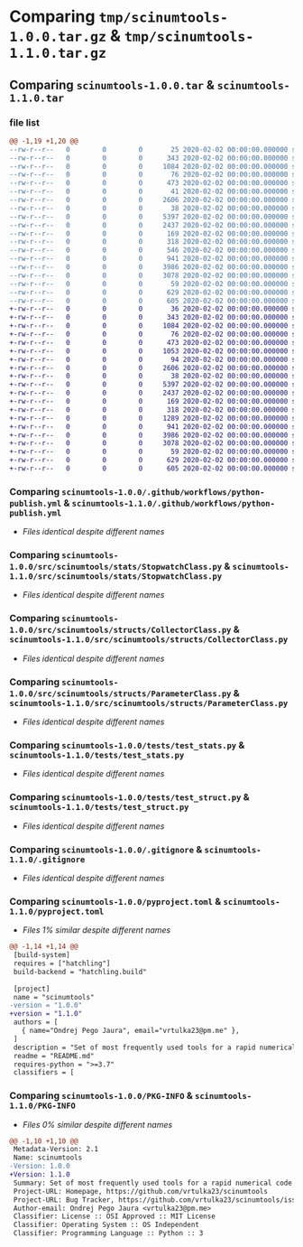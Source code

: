 # Comparing `tmp/scinumtools-1.0.0.tar.gz` & `tmp/scinumtools-1.1.0.tar.gz`

## Comparing `scinumtools-1.0.0.tar` & `scinumtools-1.1.0.tar`

### file list

```diff
@@ -1,19 +1,20 @@
--rw-r--r--   0        0        0       25 2020-02-02 00:00:00.000000 scinumtools-1.0.0/requirements.txt
--rw-r--r--   0        0        0      343 2020-02-02 00:00:00.000000 scinumtools-1.0.0/.github/workflows/pytest.yml
--rw-r--r--   0        0        0     1084 2020-02-02 00:00:00.000000 scinumtools-1.0.0/.github/workflows/python-publish.yml
--rw-r--r--   0        0        0       76 2020-02-02 00:00:00.000000 scinumtools-1.0.0/src/scinumtools/__init__.py
--rw-r--r--   0        0        0      473 2020-02-02 00:00:00.000000 scinumtools-1.0.0/src/scinumtools/data/CachingClass.py
--rw-r--r--   0        0        0       41 2020-02-02 00:00:00.000000 scinumtools-1.0.0/src/scinumtools/data/__init__.py
--rw-r--r--   0        0        0     2606 2020-02-02 00:00:00.000000 scinumtools-1.0.0/src/scinumtools/stats/StopwatchClass.py
--rw-r--r--   0        0        0       38 2020-02-02 00:00:00.000000 scinumtools-1.0.0/src/scinumtools/stats/__init__.py
--rw-r--r--   0        0        0     5397 2020-02-02 00:00:00.000000 scinumtools-1.0.0/src/scinumtools/structs/CollectorClass.py
--rw-r--r--   0        0        0     2437 2020-02-02 00:00:00.000000 scinumtools-1.0.0/src/scinumtools/structs/ParameterClass.py
--rw-r--r--   0        0        0      169 2020-02-02 00:00:00.000000 scinumtools-1.0.0/src/scinumtools/structs/__init__.py
--rw-r--r--   0        0        0      318 2020-02-02 00:00:00.000000 scinumtools-1.0.0/tests/cached_data.npy
--rw-r--r--   0        0        0      546 2020-02-02 00:00:00.000000 scinumtools-1.0.0/tests/test_data.py
--rw-r--r--   0        0        0      941 2020-02-02 00:00:00.000000 scinumtools-1.0.0/tests/test_stats.py
--rw-r--r--   0        0        0     3986 2020-02-02 00:00:00.000000 scinumtools-1.0.0/tests/test_struct.py
--rw-r--r--   0        0        0     3078 2020-02-02 00:00:00.000000 scinumtools-1.0.0/.gitignore
--rw-r--r--   0        0        0       59 2020-02-02 00:00:00.000000 scinumtools-1.0.0/README.md
--rw-r--r--   0        0        0      629 2020-02-02 00:00:00.000000 scinumtools-1.0.0/pyproject.toml
--rw-r--r--   0        0        0      605 2020-02-02 00:00:00.000000 scinumtools-1.0.0/PKG-INFO
+-rw-r--r--   0        0        0       36 2020-02-02 00:00:00.000000 scinumtools-1.1.0/requirements.txt
+-rw-r--r--   0        0        0      343 2020-02-02 00:00:00.000000 scinumtools-1.1.0/.github/workflows/pytest.yml
+-rw-r--r--   0        0        0     1084 2020-02-02 00:00:00.000000 scinumtools-1.1.0/.github/workflows/python-publish.yml
+-rw-r--r--   0        0        0       76 2020-02-02 00:00:00.000000 scinumtools-1.1.0/src/scinumtools/__init__.py
+-rw-r--r--   0        0        0      473 2020-02-02 00:00:00.000000 scinumtools-1.1.0/src/scinumtools/data/CachingClass.py
+-rw-r--r--   0        0        0     1053 2020-02-02 00:00:00.000000 scinumtools-1.1.0/src/scinumtools/data/PlottingClass.py
+-rw-r--r--   0        0        0       94 2020-02-02 00:00:00.000000 scinumtools-1.1.0/src/scinumtools/data/__init__.py
+-rw-r--r--   0        0        0     2606 2020-02-02 00:00:00.000000 scinumtools-1.1.0/src/scinumtools/stats/StopwatchClass.py
+-rw-r--r--   0        0        0       38 2020-02-02 00:00:00.000000 scinumtools-1.1.0/src/scinumtools/stats/__init__.py
+-rw-r--r--   0        0        0     5397 2020-02-02 00:00:00.000000 scinumtools-1.1.0/src/scinumtools/structs/CollectorClass.py
+-rw-r--r--   0        0        0     2437 2020-02-02 00:00:00.000000 scinumtools-1.1.0/src/scinumtools/structs/ParameterClass.py
+-rw-r--r--   0        0        0      169 2020-02-02 00:00:00.000000 scinumtools-1.1.0/src/scinumtools/structs/__init__.py
+-rw-r--r--   0        0        0      318 2020-02-02 00:00:00.000000 scinumtools-1.1.0/tests/cached_data.npy
+-rw-r--r--   0        0        0     1289 2020-02-02 00:00:00.000000 scinumtools-1.1.0/tests/test_data.py
+-rw-r--r--   0        0        0      941 2020-02-02 00:00:00.000000 scinumtools-1.1.0/tests/test_stats.py
+-rw-r--r--   0        0        0     3986 2020-02-02 00:00:00.000000 scinumtools-1.1.0/tests/test_struct.py
+-rw-r--r--   0        0        0     3078 2020-02-02 00:00:00.000000 scinumtools-1.1.0/.gitignore
+-rw-r--r--   0        0        0       59 2020-02-02 00:00:00.000000 scinumtools-1.1.0/README.md
+-rw-r--r--   0        0        0      629 2020-02-02 00:00:00.000000 scinumtools-1.1.0/pyproject.toml
+-rw-r--r--   0        0        0      605 2020-02-02 00:00:00.000000 scinumtools-1.1.0/PKG-INFO
```

### Comparing `scinumtools-1.0.0/.github/workflows/python-publish.yml` & `scinumtools-1.1.0/.github/workflows/python-publish.yml`

 * *Files identical despite different names*

### Comparing `scinumtools-1.0.0/src/scinumtools/stats/StopwatchClass.py` & `scinumtools-1.1.0/src/scinumtools/stats/StopwatchClass.py`

 * *Files identical despite different names*

### Comparing `scinumtools-1.0.0/src/scinumtools/structs/CollectorClass.py` & `scinumtools-1.1.0/src/scinumtools/structs/CollectorClass.py`

 * *Files identical despite different names*

### Comparing `scinumtools-1.0.0/src/scinumtools/structs/ParameterClass.py` & `scinumtools-1.1.0/src/scinumtools/structs/ParameterClass.py`

 * *Files identical despite different names*

### Comparing `scinumtools-1.0.0/tests/test_stats.py` & `scinumtools-1.1.0/tests/test_stats.py`

 * *Files identical despite different names*

### Comparing `scinumtools-1.0.0/tests/test_struct.py` & `scinumtools-1.1.0/tests/test_struct.py`

 * *Files identical despite different names*

### Comparing `scinumtools-1.0.0/.gitignore` & `scinumtools-1.1.0/.gitignore`

 * *Files identical despite different names*

### Comparing `scinumtools-1.0.0/pyproject.toml` & `scinumtools-1.1.0/pyproject.toml`

 * *Files 1% similar despite different names*

```diff
@@ -1,14 +1,14 @@
 [build-system]
 requires = ["hatchling"]
 build-backend = "hatchling.build"
 
 [project]
 name = "scinumtools"
-version = "1.0.0"
+version = "1.1.0"
 authors = [
   { name="Ondrej Pego Jaura", email="vrtulka23@pm.me" },
 ]
 description = "Set of most frequently used tools for a rapid numerical code development in Python."
 readme = "README.md"
 requires-python = ">=3.7"
 classifiers = [
```

### Comparing `scinumtools-1.0.0/PKG-INFO` & `scinumtools-1.1.0/PKG-INFO`

 * *Files 0% similar despite different names*

```diff
@@ -1,10 +1,10 @@
 Metadata-Version: 2.1
 Name: scinumtools
-Version: 1.0.0
+Version: 1.1.0
 Summary: Set of most frequently used tools for a rapid numerical code development in Python.
 Project-URL: Homepage, https://github.com/vrtulka23/scinumtools
 Project-URL: Bug Tracker, https://github.com/vrtulka23/scinumtools/issues
 Author-email: Ondrej Pego Jaura <vrtulka23@pm.me>
 Classifier: License :: OSI Approved :: MIT License
 Classifier: Operating System :: OS Independent
 Classifier: Programming Language :: Python :: 3
```

